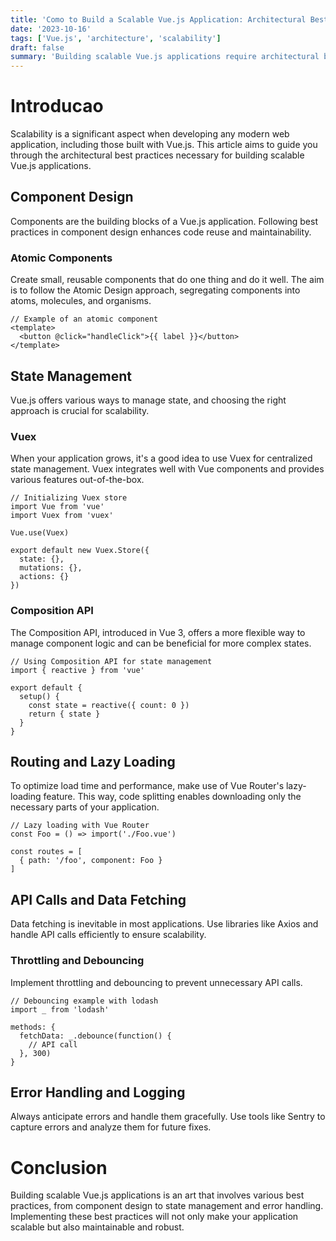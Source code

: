 ```yaml
---
title: 'Como to Build a Scalable Vue.js Application: Architectural Best Practices'
date: '2023-10-16'
tags: ['Vue.js', 'architecture', 'scalability']
draft: false
summary: 'Building scalable Vue.js applications require architectural best practices. This article outlines the key strategies.'
---
```


# Introducao

Scalability is a significant aspect when developing any modern web application, including those built with Vue.js. This article aims to guide you through the architectural best practices necessary for building scalable Vue.js applications.

## Component Design

Components are the building blocks of a Vue.js application. Following best practices in component design enhances code reuse and maintainability.

### Atomic Components

Create small, reusable components that do one thing and do it well. The aim is to follow the Atomic Design approach, segregating components into atoms, molecules, and organisms.

```
// Example of an atomic component
<template>
  <button @click="handleClick">{{ label }}</button>
</template>
```

## State Management

Vue.js offers various ways to manage state, and choosing the right approach is crucial for scalability.

### Vuex

When your application grows, it's a good idea to use Vuex for centralized state management. Vuex integrates well with Vue components and provides various features out-of-the-box.

```
// Initializing Vuex store
import Vue from 'vue'
import Vuex from 'vuex'

Vue.use(Vuex)

export default new Vuex.Store({
  state: {},
  mutations: {},
  actions: {}
})
```

### Composition API

The Composition API, introduced in Vue 3, offers a more flexible way to manage component logic and can be beneficial for more complex states.

```
// Using Composition API for state management
import { reactive } from 'vue'

export default {
  setup() {
    const state = reactive({ count: 0 })
    return { state }
  }
}
```

## Routing and Lazy Loading

To optimize load time and performance, make use of Vue Router's lazy-loading feature. This way, code splitting enables downloading only the necessary parts of your application.

```
// Lazy loading with Vue Router
const Foo = () => import('./Foo.vue')

const routes = [
  { path: '/foo', component: Foo }
]
```

## API Calls and Data Fetching

Data fetching is inevitable in most applications. Use libraries like Axios and handle API calls efficiently to ensure scalability.

### Throttling and Debouncing

Implement throttling and debouncing to prevent unnecessary API calls.

```
// Debouncing example with lodash
import _ from 'lodash'

methods: {
  fetchData: _.debounce(function() {
    // API call
  }, 300)
}
```

## Error Handling and Logging

Always anticipate errors and handle them gracefully. Use tools like Sentry to capture errors and analyze them for future fixes.

# Conclusion

Building scalable Vue.js applications is an art that involves various best practices, from component design to state management and error handling. Implementing these best practices will not only make your application scalable but also maintainable and robust.
